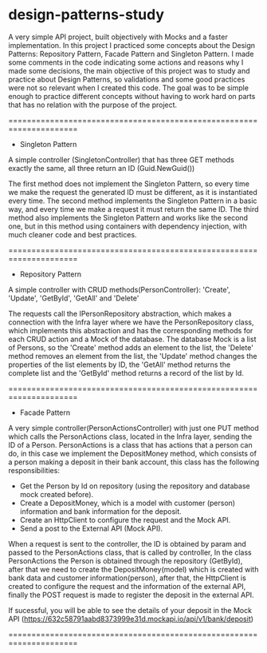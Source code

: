 # design-patterns-study

A very simple API project, built objectively with Mocks and a faster implementation.
In this project I practiced some concepts about the Design Patterns: Repository Pattern, Facade Pattern and Singleton Pattern.
I made some comments in the code indicating some actions and reasons why I made some decisions, the main objective of this project was to study and practice about Design Patterns, so validations and some good practices were not so relevant when I created this code.
The goal was to be simple enough to practice different concepts without having to work hard on parts that has no relation with the purpose of the project.

=====================================================================

- Singleton Pattern

A simple controller (SingletonController) that has three GET methods exactly the same, all three return an ID (Guid.NewGuid())

The first method does not implement the Singleton Pattern, so every time we make the request the generated ID must be different, as it is instantiated every time.
The second method implements the Singleton Pattern in a basic way, and every time we make a request it must return the same ID.
The third method also implements the Singleton Pattern and works like the second one, but in this method using containers with dependency injection, with much cleaner code and best practices.

=====================================================================

- Repository Pattern

A simple controller with CRUD methods(PersonController): 'Create', 'Update', 'GetById', 'GetAll' and 'Delete'

The requests call the IPersonRepository abstraction, which makes a connection with the Infra layer where we have the PersonRepository class, which implements this abstraction and has the corresponding methods for each CRUD action and a Mock of the database.
The database Mock is a list of Persons, so the 'Create' method adds an element to the list, the 'Delete' method removes an element from the list, the 'Update' method changes the properties of the list elements by ID, the 'GetAll' method returns the complete list and the 'GetById' method returns a record of the list by Id.

=====================================================================

- Facade Pattern

A very simple controller(PersonActionsController) with just one PUT method which calls the PersonActions class, located in the Infra layer, sending the ID of a Person.
PersonActions is a class that has actions that a person can do, in this case we implement the DepositMoney method, which consists of a person making a deposit in their bank account, this class has the following responsibilities:

* Get the Person by Id on repository (using the repository and database mock created before).
* Create a DepositMoney, which is a model with customer (person) information and bank information for the deposit.
* Create an HttpClient to configure the request and the Mock API.
* Send a post to the External API (Mock API).

When a request is sent to the controller, the ID is obtained by param and passed to the PersonActions class, that is called by controller,
In the class PersonActions the Person is obtained through the repository (GetById), after that we need to create the DepositMoney(model) which is created with bank data and customer information(person),
after that, the HttpClient is created to configure the request and the information of the external API, finally the POST request is made to register the deposit in the external API.

If sucessful, you will be able to see the details of your deposit in the Mock API (https://632c58791aabd8373999e31d.mockapi.io/api/v1/bank/deposit)

=====================================================================
